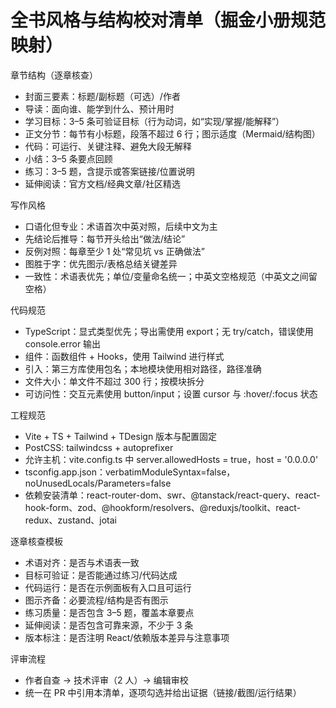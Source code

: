 # 全书风格与结构校对清单（掘金小册规范映射）

章节结构（逐章核查）
- 封面三要素：标题/副标题（可选）/作者
- 导读：面向谁、能学到什么、预计用时
- 学习目标：3–5 条可验证目标（行为动词，如“实现/掌握/能解释”）
- 正文分节：每节有小标题，段落不超过 6 行；图示适度（Mermaid/结构图）
- 代码：可运行、关键注释、避免大段无解释
- 小结：3–5 条要点回顾
- 练习：3–5 题，含提示或答案链接/位置说明
- 延伸阅读：官方文档/经典文章/社区精选

写作风格
- 口语化但专业：术语首次中英对照，后续中文为主
- 先结论后推导：每节开头给出“做法/结论”
- 反例对照：每章至少 1 处“常见坑 vs 正确做法”
- 图胜于字：优先图示/表格总结关键差异
- 一致性：术语表优先；单位/变量命名统一；中英文空格规范（中英文之间留空格）

代码规范
- TypeScript：显式类型优先；导出需使用 export；无 try/catch，错误使用 console.error 输出
- 组件：函数组件 + Hooks，使用 Tailwind 进行样式
- 引入：第三方库使用包名；本地模块使用相对路径，路径准确
- 文件大小：单文件不超过 300 行；按模块拆分
- 可访问性：交互元素使用 button/input；设置 cursor 与 :hover/:focus 状态

工程规范
- Vite + TS + Tailwind + TDesign 版本与配置固定
- PostCSS: tailwindcss + autoprefixer
- 允许主机：vite.config.ts 中 server.allowedHosts = true，host = '0.0.0.0'
- tsconfig.app.json：verbatimModuleSyntax=false，noUnusedLocals/Parameters=false
- 依赖安装清单：react-router-dom、swr、@tanstack/react-query、react-hook-form、zod、@hookform/resolvers、@reduxjs/toolkit、react-redux、zustand、jotai

逐章核查模板
- 术语对齐：是否与术语表一致
- 目标可验证：是否能通过练习/代码达成
- 代码运行：是否在示例面板有入口且可运行
- 图示齐备：必要流程/结构是否有图示
- 练习质量：是否包含 3–5 题，覆盖本章要点
- 延伸阅读：是否包含可靠来源，不少于 3 条
- 版本标注：是否注明 React/依赖版本差异与注意事项

评审流程
- 作者自查 → 技术评审（2 人）→ 编辑审校
- 统一在 PR 中引用本清单，逐项勾选并给出证据（链接/截图/运行结果）